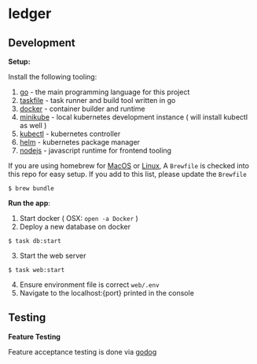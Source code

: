 # ledger

## Development

**Setup:**

Install the following tooling:

1. [go][] - the main programming language for this project
1. [taskfile][] - task runner and build tool written in go
2. [docker][] - container builder and runtime
3. [minikube][] - local kubernetes development instance ( will install kubectl as well )
4. [kubectl][] - kubernetes controller
5. [helm][] - kubernetes package manager
6. [nodejs][] - javascript runtime for frontend tooling

If you are using homebrew for [MacOS](https://brew.sh) or [Linux](https://docs.brew.sh/Homebrew-on-Linux),
A `Brewfile` is checked into this repo for easy setup. If you add to this list, please update the `Brewfile`

```shell
$ brew bundle
```

**Run the app**:

1. Start docker ( OSX: `open -a Docker` )
2. Deploy a new database on docker
  ```shell
  $ task db:start
  ```
3. Start the web server
  ```shell
  $ task web:start
  ```
4. Ensure environment file is correct `web/.env`
5. Navigate to the localhost:{port} printed in the console
## Testing

**Feature Testing**

Feature acceptance testing is done via [godog](https://github.com/cucumber/godog)

[go]: https://golang.org
[docker]: https://www.docker.com/products/docker-desktop
[taskfile]: https://taskfile.dev/#/
[minikube]: https://minikube.sigs.k8s.io/docs/
[kubectl]: https://kubernetes.io/docs/tasks/tools/install-kubectl/
[postgresql]: https://www.postgresql.org
[helm]: https://helm.sh
[nodejs]: https://nodejs.org
